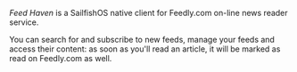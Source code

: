 _Feed Haven_ is a SailfishOS native client for Feedly.com on-line news reader service.

You can search for and subscribe to new feeds, manage your feeds and access their content: as soon as you'll read an article, it will be marked as read on Feedly.com as well.